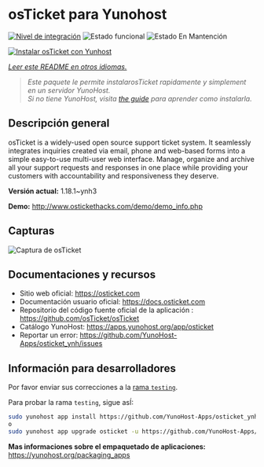 <!--
Este archivo README esta generado automaticamente<https://github.com/YunoHost/apps/tree/master/tools/readme_generator>
No se debe editar a mano.
-->

# osTicket para Yunohost

[![Nivel de integración](https://dash.yunohost.org/integration/osticket.svg)](https://ci-apps.yunohost.org/ci/apps/osticket/) ![Estado funcional](https://ci-apps.yunohost.org/ci/badges/osticket.status.svg) ![Estado En Mantención](https://ci-apps.yunohost.org/ci/badges/osticket.maintain.svg)

[![Instalar osTicket con Yunhost](https://install-app.yunohost.org/install-with-yunohost.svg)](https://install-app.yunohost.org/?app=osticket)

*[Leer este README en otros idiomas.](./ALL_README.md)*

> *Este paquete le permite instalarosTicket rapidamente y simplement en un servidor YunoHost.*  
> *Si no tiene YunoHost, visita [the guide](https://yunohost.org/install) para aprender como instalarla.*

## Descripción general

osTicket is a widely-used open source support ticket system. It seamlessly integrates inquiries created via email, phone and web-based forms into a simple easy-to-use multi-user web interface. Manage, organize and archive all your support requests and responses in one place while providing your customers with accountability and responsiveness they deserve.

**Versión actual:** 1.18.1~ynh3

**Demo:** <http://www.ostickethacks.com/demo/demo_info.php>

## Capturas

![Captura de osTicket](./doc/screenshots/screenshot.png)

## Documentaciones y recursos

- Sitio web oficial: <https://osticket.com>
- Documentación usuario oficial: <https://docs.osticket.com>
- Repositorio del código fuente oficial de la aplicación : <https://github.com/osTicket/osTicket>
- Catálogo YunoHost: <https://apps.yunohost.org/app/osticket>
- Reportar un error: <https://github.com/YunoHost-Apps/osticket_ynh/issues>

## Información para desarrolladores

Por favor enviar sus correcciones a la [rama `testing`](https://github.com/YunoHost-Apps/osticket_ynh/tree/testing).

Para probar la rama `testing`, sigue asÍ:

```bash
sudo yunohost app install https://github.com/YunoHost-Apps/osticket_ynh/tree/testing --debug
o
sudo yunohost app upgrade osticket -u https://github.com/YunoHost-Apps/osticket_ynh/tree/testing --debug
```

**Mas informaciones sobre el empaquetado de aplicaciones:** <https://yunohost.org/packaging_apps>
